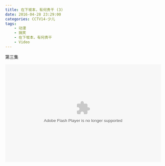 ```yaml
---
title: 在下坂本，有何贵干 (3)
date: 2016-04-28 23:29:00
categories: CCTV14-少儿
tags:
    - 动漫
    - 搞笑
    - 在下坂本，有何贵干
    - Video
---
```


第三集

<!--more-->

<embed height="315" width="500" quality="high" allowfullscreen="true" type="application/x-shockwave-flash" src="http://static.hdslb.com/miniloader.swf" flashvars="aid=4497569&amp;page=1" pluginspage="http://www.adobe.com/shockwave/download/download.cgi?P1_Prod_Version=ShockwaveFlash">
